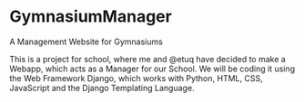 # GymnasiumManager
A Management Website for Gymnasiums

This is a project for school, where me and @etuq have decided to make a Webapp, which acts as a Manager for our School.
We will be coding it using the Web Framework Django, which works with Python, HTML, CSS, JavaScript and the Django Templating Language.
